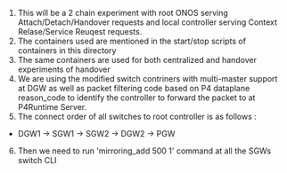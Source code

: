 1. This will be a 2 chain experiment with root ONOS serving Attach/Detach/Handover requests and local controller serving Context Relase/Service Reuqest requests.
2. The containers used are mentioned in the start/stop scripts of containers in this directory
3. The same containers are used for both centralized and handover experiments of handover
4. We are using the modified switch contriners with multi-master support at DGW as well as  packet filtering code based on P4 dataplane reason\_code to identify the controller to forward the packet to at P4Runtime Server.
5. The connect order of all switches to root controller is as follows : 
* DGW1 -> SGW1 -> SGW2 -> DGW2 -> PGW
6. Then we need to run 'mirroring\_add 500 1' command at all the SGWs switch CLI
